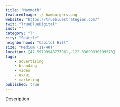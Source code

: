 ```yaml
---
title: "Mammoth"
featuredImage: ./-hamburgers.png
website: "https://truebluestrategies.com/"
twit: "TrueBlueDigital"
inst: ""
category: "T"
city: "Seattle"
neighborhood: "Capitol Hill"
size: "Medium (11-40)"
location: [47.59799948773961,-122.33099330199573]
tags:
    - advertising
    - branding
    - video
    - ux/ui
    - marketing
published: true
---
```


Description
